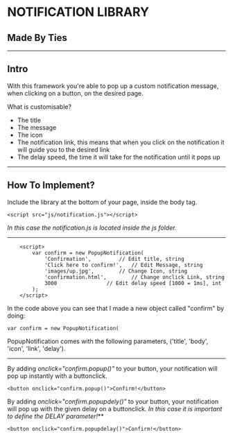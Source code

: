 NOTIFICATION LIBRARY
===

Made By Ties
---

---

Intro
---

With this framework you're able to pop up a custom notification message, when clicking on a button, on the desired page.

What is customisable?
* The title
* The message
* The icon
* The notification link, this means that when you click on the notification it will guide you to the desired link
* The delay speed, the time it will take for the notification until it pops up

---

How To Implement?
---

Include the library at the bottom of your page, inside the body tag.

```<script src="js/notification.js"></script>```

*In this case the notification.js is located inside the js folder.*

---

```
	<script>
		var confirm = new PopupNotification(
			'Confirmation', 		// Edit title, string
			'Click here to confirm!', 	// Edit Message, string
			'images/up.jpg', 		// Change Icon, string
			'confirmation.html', 		// Change onclick Link, string
			3000				// Edit delay speed [1000 = 1ms], int
		);
	</script>
```

In the code above you can see that I made a new object called "confirm" by doing:

```var confirm = new PopupNotification(```

PopupNotification comes with the following parameters, ('title', 'body', 'icon', 'link', 'delay').

---

By adding *onclick="confirm.popup()"* to your button, your notification will pop up instantly with a buttonclick.

```<button onclick="confirm.popup()">Confirm!</button>```


By adding *onclick="confirm.popupdely()"* to your button, your notification will pop up with the given delay on a buttonclick.
_In this case it is important to define the DELAY parameter!_**

```<button onclick="confirm.popupdelay()">Confirm!</button>```
